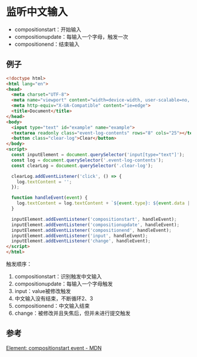 # 监听中文输入
- compositionstart：开始输入
- compositionupdate：每输入一个字母，触发一次
- compositionend：结束输入

## 例子
```html
<!doctype html>
<html lang="en">
<head>
  <meta charset="UTF-8">
  <meta name="viewport" content="width=device-width, user-scalable=no, initial-scale=1.0, maximum-scale=1.0, minimum-scale=1.0">
  <meta http-equiv="X-UA-Compatible" content="ie=edge">
  <title>Document</title>
</head>
<body>
  <input type="text" id="example" name="example">
  <textarea readonly class="event-log-contents" rows="8" cols="25"></textarea>
  <button class="clear-log">Clear</button>
</body>
<script>
  const inputElement = document.querySelector('input[type="text"]');
  const log = document.querySelector('.event-log-contents');
  const clearLog = document.querySelector('.clear-log');

  clearLog.addEventListener('click', () => {
    log.textContent = '';
  });

  function handleEvent(event) {
    log.textContent = log.textContent + `${event.type}: ${event.data || event.target.value}\n`;
  }

  inputElement.addEventListener('compositionstart', handleEvent);
  inputElement.addEventListener('compositionupdate', handleEvent);
  inputElement.addEventListener('compositionend', handleEvent);
  inputElement.addEventListener('input', handleEvent);
  inputElement.addEventListener('change', handleEvent);
</script>
</html>
```
触发顺序：
1. compositionstart：识别触发中文输入
2. compositionupdate：每输入一个字母触发
3. input：value被修改触发
4. 中文输入没有结束，不断循环2、3
5. compositionend：中文输入结束
6. change：被修改并且失焦后，但并未进行提交触发

## 参考
[Element: compositionstart event - MDN](https://developer.mozilla.org/en-US/docs/Web/API/Element/compositionstart_event)
